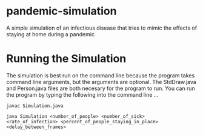 # pandemic-simulation
A simple simulation of an infectious disease that tries to mimic the effects of staying at home during a pandemic

# Running the Simulation
The simulation is best run on the command line because the program takes command line arguments,
but the arguments are optional. The StdDraw.java and Person.java files are both necesary for the
program to run. You can run the program by typing the following into the command line ...

`javac Simulation.java`

`java Simulation <number_of_people> <number_of_sick> <rate_of_infection> <percent_of_people_staying_in_place> <delay_between_frames>`
